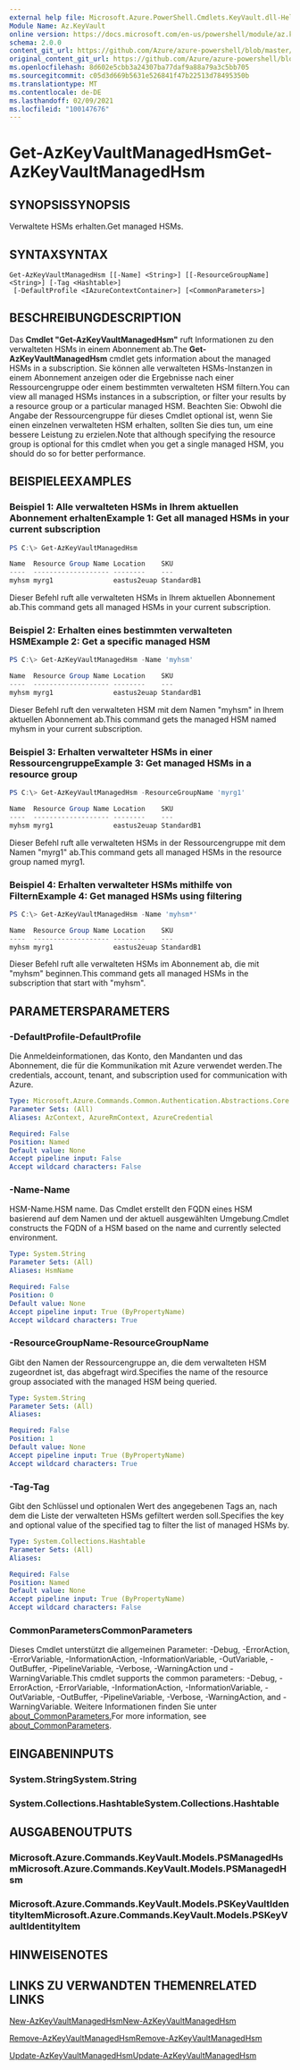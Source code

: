 ```yaml
---
external help file: Microsoft.Azure.PowerShell.Cmdlets.KeyVault.dll-Help.xml
Module Name: Az.KeyVault
online version: https://docs.microsoft.com/en-us/powershell/module/az.keyvault/get-azkeyvaultmanagedhsm
schema: 2.0.0
content_git_url: https://github.com/Azure/azure-powershell/blob/master/src/KeyVault/KeyVault/help/Get-AzKeyVaultManagedHsm.md
original_content_git_url: https://github.com/Azure/azure-powershell/blob/master/src/KeyVault/KeyVault/help/Get-AzKeyVaultManagedHsm.md
ms.openlocfilehash: 8d602e5cbb3a24307ba77daf9a88a79a3c5bb705
ms.sourcegitcommit: c05d3d669b5631e526841f47b22513d78495350b
ms.translationtype: MT
ms.contentlocale: de-DE
ms.lasthandoff: 02/09/2021
ms.locfileid: "100147676"
---
```

# <span data-ttu-id="8f84b-101">Get-AzKeyVaultManagedHsm</span><span class="sxs-lookup"><span data-stu-id="8f84b-101">Get-AzKeyVaultManagedHsm</span></span>

## <span data-ttu-id="8f84b-102">SYNOPSIS</span><span class="sxs-lookup"><span data-stu-id="8f84b-102">SYNOPSIS</span></span>
<span data-ttu-id="8f84b-103">Verwaltete HSMs erhalten.</span><span class="sxs-lookup"><span data-stu-id="8f84b-103">Get managed HSMs.</span></span>

## <span data-ttu-id="8f84b-104">SYNTAX</span><span class="sxs-lookup"><span data-stu-id="8f84b-104">SYNTAX</span></span>

```
Get-AzKeyVaultManagedHsm [[-Name] <String>] [[-ResourceGroupName] <String>] [-Tag <Hashtable>]
 [-DefaultProfile <IAzureContextContainer>] [<CommonParameters>]
```

## <span data-ttu-id="8f84b-105">BESCHREIBUNG</span><span class="sxs-lookup"><span data-stu-id="8f84b-105">DESCRIPTION</span></span>
<span data-ttu-id="8f84b-106">Das **Cmdlet "Get-AzKeyVaultManagedHsm"** ruft Informationen zu den verwalteten HSMs in einem Abonnement ab.</span><span class="sxs-lookup"><span data-stu-id="8f84b-106">The **Get-AzKeyVaultManagedHsm** cmdlet gets information about the managed HSMs in a subscription.</span></span> <span data-ttu-id="8f84b-107">Sie können alle verwalteten HSMs-Instanzen in einem Abonnement anzeigen oder die Ergebnisse nach einer Ressourcengruppe oder einem bestimmten verwalteten HSM filtern.</span><span class="sxs-lookup"><span data-stu-id="8f84b-107">You can view all managed HSMs instances in a subscription, or filter your results by a resource group or a particular managed HSM.</span></span>
<span data-ttu-id="8f84b-108">Beachten Sie: Obwohl die Angabe der Ressourcengruppe für dieses Cmdlet optional ist, wenn Sie einen einzelnen verwalteten HSM erhalten, sollten Sie dies tun, um eine bessere Leistung zu erzielen.</span><span class="sxs-lookup"><span data-stu-id="8f84b-108">Note that although specifying the resource group is optional for this cmdlet when you get a single managed HSM, you should do so for better performance.</span></span>

## <span data-ttu-id="8f84b-109">BEISPIELE</span><span class="sxs-lookup"><span data-stu-id="8f84b-109">EXAMPLES</span></span>

### <span data-ttu-id="8f84b-110">Beispiel 1: Alle verwalteten HSMs in Ihrem aktuellen Abonnement erhalten</span><span class="sxs-lookup"><span data-stu-id="8f84b-110">Example 1: Get all managed HSMs in your current subscription</span></span>
```powershell
PS C:\> Get-AzKeyVaultManagedHsm

Name  Resource Group Name Location    SKU
----  ------------------- --------    ---
myhsm myrg1               eastus2euap StandardB1
```

<span data-ttu-id="8f84b-111">Dieser Befehl ruft alle verwalteten HSMs in Ihrem aktuellen Abonnement ab.</span><span class="sxs-lookup"><span data-stu-id="8f84b-111">This command gets all managed HSMs in your current subscription.</span></span>

### <span data-ttu-id="8f84b-112">Beispiel 2: Erhalten eines bestimmten verwalteten HSM</span><span class="sxs-lookup"><span data-stu-id="8f84b-112">Example 2: Get a specific managed HSM</span></span>
```powershell
PS C:\> Get-AzKeyVaultManagedHsm -Name 'myhsm'

Name  Resource Group Name Location    SKU
----  ------------------- --------    ---
myhsm myrg1               eastus2euap StandardB1
```

<span data-ttu-id="8f84b-113">Dieser Befehl ruft den verwalteten HSM mit dem Namen "myhsm" in Ihrem aktuellen Abonnement ab.</span><span class="sxs-lookup"><span data-stu-id="8f84b-113">This command gets the managed HSM named myhsm in your current subscription.</span></span>

### <span data-ttu-id="8f84b-114">Beispiel 3: Erhalten verwalteter HSMs in einer Ressourcengruppe</span><span class="sxs-lookup"><span data-stu-id="8f84b-114">Example 3: Get managed HSMs in a resource group</span></span>
```powershell
PS C:\> Get-AzKeyVaultManagedHsm -ResourceGroupName 'myrg1'

Name  Resource Group Name Location    SKU
----  ------------------- --------    ---
myhsm myrg1               eastus2euap StandardB1
```

<span data-ttu-id="8f84b-115">Dieser Befehl ruft alle verwalteten HSMs in der Ressourcengruppe mit dem Namen "myrg1" ab.</span><span class="sxs-lookup"><span data-stu-id="8f84b-115">This command gets all managed HSMs in the resource group named myrg1.</span></span>

### <span data-ttu-id="8f84b-116">Beispiel 4: Erhalten verwalteter HSMs mithilfe von Filtern</span><span class="sxs-lookup"><span data-stu-id="8f84b-116">Example 4: Get managed HSMs using filtering</span></span>
```powershell
PS C:\> Get-AzKeyVaultManagedHsm -Name 'myhsm*'

Name  Resource Group Name Location    SKU
----  ------------------- --------    ---
myhsm myrg1               eastus2euap StandardB1
```

<span data-ttu-id="8f84b-117">Dieser Befehl ruft alle verwalteten HSMs im Abonnement ab, die mit "myhsm" beginnen.</span><span class="sxs-lookup"><span data-stu-id="8f84b-117">This command gets all managed HSMs in the subscription that start with "myhsm".</span></span>

## <span data-ttu-id="8f84b-118">PARAMETERS</span><span class="sxs-lookup"><span data-stu-id="8f84b-118">PARAMETERS</span></span>

### <span data-ttu-id="8f84b-119">-DefaultProfile</span><span class="sxs-lookup"><span data-stu-id="8f84b-119">-DefaultProfile</span></span>
<span data-ttu-id="8f84b-120">Die Anmeldeinformationen, das Konto, den Mandanten und das Abonnement, die für die Kommunikation mit Azure verwendet werden.</span><span class="sxs-lookup"><span data-stu-id="8f84b-120">The credentials, account, tenant, and subscription used for communication with Azure.</span></span>

```yaml
Type: Microsoft.Azure.Commands.Common.Authentication.Abstractions.Core.IAzureContextContainer
Parameter Sets: (All)
Aliases: AzContext, AzureRmContext, AzureCredential

Required: False
Position: Named
Default value: None
Accept pipeline input: False
Accept wildcard characters: False
```

### <span data-ttu-id="8f84b-121">-Name</span><span class="sxs-lookup"><span data-stu-id="8f84b-121">-Name</span></span>
<span data-ttu-id="8f84b-122">HSM-Name.</span><span class="sxs-lookup"><span data-stu-id="8f84b-122">HSM name.</span></span> <span data-ttu-id="8f84b-123">Das Cmdlet erstellt den FQDN eines HSM basierend auf dem Namen und der aktuell ausgewählten Umgebung.</span><span class="sxs-lookup"><span data-stu-id="8f84b-123">Cmdlet constructs the FQDN of a HSM based on the name and currently selected environment.</span></span>

```yaml
Type: System.String
Parameter Sets: (All)
Aliases: HsmName

Required: False
Position: 0
Default value: None
Accept pipeline input: True (ByPropertyName)
Accept wildcard characters: True
```

### <span data-ttu-id="8f84b-124">-ResourceGroupName</span><span class="sxs-lookup"><span data-stu-id="8f84b-124">-ResourceGroupName</span></span>
<span data-ttu-id="8f84b-125">Gibt den Namen der Ressourcengruppe an, die dem verwalteten HSM zugeordnet ist, das abgefragt wird.</span><span class="sxs-lookup"><span data-stu-id="8f84b-125">Specifies the name of the resource group associated with the managed HSM being queried.</span></span>

```yaml
Type: System.String
Parameter Sets: (All)
Aliases:

Required: False
Position: 1
Default value: None
Accept pipeline input: True (ByPropertyName)
Accept wildcard characters: True
```

### <span data-ttu-id="8f84b-126">-Tag</span><span class="sxs-lookup"><span data-stu-id="8f84b-126">-Tag</span></span>
<span data-ttu-id="8f84b-127">Gibt den Schlüssel und optionalen Wert des angegebenen Tags an, nach dem die Liste der verwalteten HSMs gefiltert werden soll.</span><span class="sxs-lookup"><span data-stu-id="8f84b-127">Specifies the key and optional value of the specified tag to filter the list of managed HSMs by.</span></span>

```yaml
Type: System.Collections.Hashtable
Parameter Sets: (All)
Aliases:

Required: False
Position: Named
Default value: None
Accept pipeline input: True (ByPropertyName)
Accept wildcard characters: False
```

### <span data-ttu-id="8f84b-128">CommonParameters</span><span class="sxs-lookup"><span data-stu-id="8f84b-128">CommonParameters</span></span>
<span data-ttu-id="8f84b-129">Dieses Cmdlet unterstützt die allgemeinen Parameter: -Debug, -ErrorAction, -ErrorVariable, -InformationAction, -InformationVariable, -OutVariable, -OutBuffer, -PipelineVariable, -Verbose, -WarningAction und -WarningVariable.</span><span class="sxs-lookup"><span data-stu-id="8f84b-129">This cmdlet supports the common parameters: -Debug, -ErrorAction, -ErrorVariable, -InformationAction, -InformationVariable, -OutVariable, -OutBuffer, -PipelineVariable, -Verbose, -WarningAction, and -WarningVariable.</span></span> <span data-ttu-id="8f84b-130">Weitere Informationen finden Sie unter [about_CommonParameters.](http://go.microsoft.com/fwlink/?LinkID=113216)</span><span class="sxs-lookup"><span data-stu-id="8f84b-130">For more information, see [about_CommonParameters](http://go.microsoft.com/fwlink/?LinkID=113216).</span></span>

## <span data-ttu-id="8f84b-131">EINGABEN</span><span class="sxs-lookup"><span data-stu-id="8f84b-131">INPUTS</span></span>

### <span data-ttu-id="8f84b-132">System.String</span><span class="sxs-lookup"><span data-stu-id="8f84b-132">System.String</span></span>

### <span data-ttu-id="8f84b-133">System.Collections.Hashtable</span><span class="sxs-lookup"><span data-stu-id="8f84b-133">System.Collections.Hashtable</span></span>

## <span data-ttu-id="8f84b-134">AUSGABEN</span><span class="sxs-lookup"><span data-stu-id="8f84b-134">OUTPUTS</span></span>

### <span data-ttu-id="8f84b-135">Microsoft.Azure.Commands.KeyVault.Models.PSManagedHsm</span><span class="sxs-lookup"><span data-stu-id="8f84b-135">Microsoft.Azure.Commands.KeyVault.Models.PSManagedHsm</span></span>

### <span data-ttu-id="8f84b-136">Microsoft.Azure.Commands.KeyVault.Models.PSKeyVaultIdentityItem</span><span class="sxs-lookup"><span data-stu-id="8f84b-136">Microsoft.Azure.Commands.KeyVault.Models.PSKeyVaultIdentityItem</span></span>

## <span data-ttu-id="8f84b-137">HINWEISE</span><span class="sxs-lookup"><span data-stu-id="8f84b-137">NOTES</span></span>

## <span data-ttu-id="8f84b-138">LINKS ZU VERWANDTEN THEMEN</span><span class="sxs-lookup"><span data-stu-id="8f84b-138">RELATED LINKS</span></span>

[<span data-ttu-id="8f84b-139">New-AzKeyVaultManagedHsm</span><span class="sxs-lookup"><span data-stu-id="8f84b-139">New-AzKeyVaultManagedHsm</span></span>](./New-AzKeyVaultManagedHsm.md)

[<span data-ttu-id="8f84b-140">Remove-AzKeyVaultManagedHsm</span><span class="sxs-lookup"><span data-stu-id="8f84b-140">Remove-AzKeyVaultManagedHsm</span></span>](./Remove-AzKeyVaultManagedHsm.md)

[<span data-ttu-id="8f84b-141">Update-AzKeyVaultManagedHsm</span><span class="sxs-lookup"><span data-stu-id="8f84b-141">Update-AzKeyVaultManagedHsm</span></span>](./Update-AzKeyVaultManagedHsm.md)